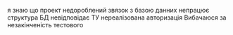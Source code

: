 я знаю що проект недороблений звязок з базою данних непрацює 
структура БД невідповідає ТУ 
нереалізована авторизація
Вибачаюся за незакінченість тестового